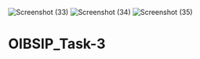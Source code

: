 ![Screenshot (33)](https://github.com/sandeepsingh40/OIBSIP_Task-3/assets/136231311/34dc3edd-5fe2-469e-9d68-8010b5163715)
![Screenshot (34)](https://github.com/sandeepsingh40/OIBSIP_Task-3/assets/136231311/6325faf3-44e8-41dd-93a1-9470f12a4e5e)
![Screenshot (35)](https://github.com/sandeepsingh40/OIBSIP_Task-3/assets/136231311/15cae68f-704a-457c-889c-312bf85b4ce0)
# OIBSIP_Task-3
